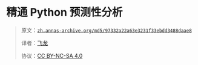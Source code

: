 # 精通 Python 预测性分析

> 原文：[`zh.annas-archive.org/md5/97332a22a63e3231f33ebdd3488daae8`](https://zh.annas-archive.org/md5/97332a22a63e3231f33ebdd3488daae8)
> 
> 译者：[飞龙](https://github.com/wizardforcel)
> 
> 协议：[CC BY-NC-SA 4.0](http://creativecommons.org/licenses/by-nc-sa/4.0/)
